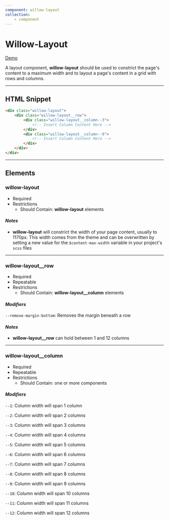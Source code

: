 ```yaml
---
component: willow-layout
collection: 
    - component
---
```

# **Willow-Layout**

[Demo](http://codepen.io/team/UnumUX/pen/YZjwRK)

A layout component, **willow-layout** should be used to constrict the page's content to a maximum width and to layout a page's content in a grid with rows and columns.

---

## HTML Snippet

```html
<div class="willow-layout">
    <div class="willow-layout__row">
        <div class="willow-layout__column--3">
            <!-- Insert Column Content Here -->
        </div>
        <div class="willow-layout__column--9">
            <!-- Insert Column Content Here -->
        </div>
    </div>
</div>
```

---

## Elements

### willow-layout

- Required
- Restrictions
  - Should Contain: **willow-layout** elements

#### _Notes_

- **willow-layout** will constrict the width of your page content, usually to 1170px.  This width comes from the theme and can be overwritten by setting a new value for the `$content-max-width` variable in your project's `scss` files

---

### willow-layout__row

- Required
- Repeatable
- Restrictions
  - Should Contain: **willow-layout__column** elements

#### _Modifiers_

`--remove-margin-bottom`: Removes the margin beneath a row

#### _Notes_

- **willow-layout__row** can hold between 1 and 12 columns

---

### willow-layout__column

- Required
- Repeatable
- Restrictions
  - Should Contain: one or more components

#### _Modifiers_

`--1`: Column width will span 1 column

`--2`: Column width will span 2 columns

`--3`: Column width will span 3 columns

`--4`: Column width will span 4 columns

`--5`: Column width will span 5 columns

`--6`: Column width will span 6 columns

`--7`: Column width will span 7 columns

`--8`: Column width will span 8 columns

`--9`: Column width will span 9 columns

`--10`: Column width will span 10 columns

`--11`: Column width will span 11 columns

`--12`: Column width will span 12 columns